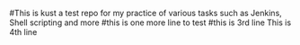 #This is kust a test repo for my practice of various tasks such as Jenkins, Shell scripting and more
#this is one more line to test
#this is 3rd line
This is 4th line
